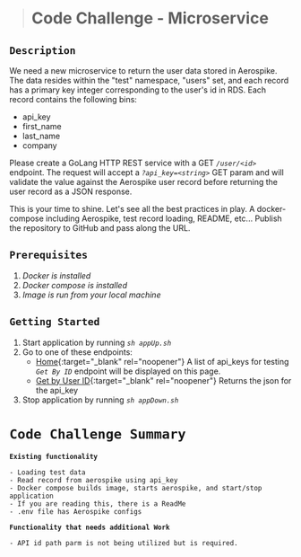 ># Code Challenge - Microservice

## `Description`
We need a new microservice to return the user data stored in Aerospike. The data resides within the "test" namespace, "users" set, and each record has a primary key integer corresponding to the user's id in RDS. Each record contains the following bins:
* api_key    
* first_name
* last_name
* company

Please create a GoLang HTTP REST service with a GET *`/user/<id>`* endpoint. The request will accept a *`?api_key=<string>`* GET param and will validate the value against the Aerospike user record before returning the user record as a JSON response.

This is your time to shine. Let's see all the best practices in play. A docker-compose including Aerospike, test record loading, README, etc... Publish the repository to GitHub and pass along the URL.
## `Prerequisites`

 1. _Docker is installed_
 2. _Docker compose is installed_
 3. _Image is run from your local machine_  
 

## `Getting Started`

1. Start application by running *`sh appUp.sh`*
2. Go to one of these endpoints:
    - [Home](http://localhost:8080/){:target="_blank" rel="noopener"} A list of api_keys for testing *`Get By ID`* endpoint will be displayed on this page.  
    - [Get by User ID](http://localhost:8080/user/2?api_key=249fd4fbff52414aa81a670d696bc2c9){:target="_blank" rel="noopener"} Returns the json for the api_key
3. Stop application by running *`sh appDown.sh`*

# `Code Challenge Summary`
**`Existing functionality`**
```
- Loading test data
- Read record from aerospike using api_key
- Docker compose builds image, starts aerospike, and start/stop application
- If you are reading this, there is a ReadMe
- .env file has Aerospike configs
```
**`Functionality that needs additional Work`**
```
- API id path parm is not being utilized but is required.
```